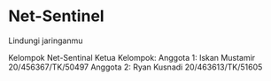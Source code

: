 # Net-Sentinel

Lindungi jaringanmu

Kelompok Net-Sentinal
Ketua Kelompok:
Anggota 1: Iskan Mustamir 20/456367/TK/50497
Anggota 2: Ryan Kusnadi 20/463613/TK/51605
